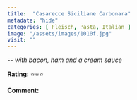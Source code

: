 ```yaml
---
title:  "Casarecce Siciliane Carbonara"
metadate: "hide"
categories: [ Fleisch, Pasta, Italian ]
image: "/assets/images/1010f.jpg"
visit: ""
---
```


_-- with bacon, ham and a cream sauce_

**Rating:** ⭐️⭐️⭐️  
  
**Comment:**

